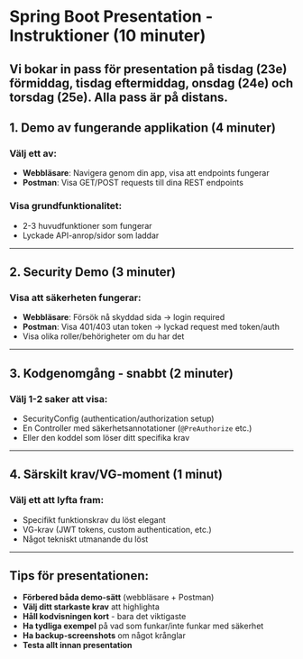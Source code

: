 # Spring Boot Presentation - Instruktioner (10 minuter)

##  Vi bokar in pass för presentation på tisdag (23e) förmiddag, tisdag eftermiddag, onsdag (24e) och torsdag (25e). Alla pass är på distans. 

## 1. Demo av fungerande applikation (4 minuter)

### Välj ett av:
- **Webbläsare**: Navigera genom din app, visa att endpoints fungerar
- **Postman**: Visa GET/POST requests till dina REST endpoints

### Visa grundfunktionalitet:
- 2-3 huvudfunktioner som fungerar
- Lyckade API-anrop/sidor som laddar

---

## 2. Security Demo (3 minuter)

### Visa att säkerheten fungerar:
- **Webbläsare**: Försök nå skyddad sida → login required
- **Postman**: Visa 401/403 utan token → lyckad request med token/auth
- Visa olika roller/behörigheter om du har det

---

## 3. Kodgenomgång - snabbt (2 minuter)

### Välj 1-2 saker att visa:
- SecurityConfig (authentication/authorization setup)
- En Controller med säkerhetsannotationer (`@PreAuthorize` etc.)
- Eller den koddel som löser ditt specifika krav

---

## 4. Särskilt krav/VG-moment (1 minut)

### Välj ett att lyfta fram:
- Specifikt funktionskrav du löst elegant
- VG-krav (JWT tokens, custom authentication, etc.)
- Något tekniskt utmanande du löst

---

## Tips för presentationen:

- **Förbered båda demo-sätt** (webbläsare + Postman)
- **Välj ditt starkaste krav** att highlighta
- **Håll kodvisningen kort** - bara det viktigaste
- **Ha tydliga exempel** på vad som funkar/inte funkar med säkerhet
- **Ha backup-screenshots** om något krånglar
- **Testa allt innan presentation**
